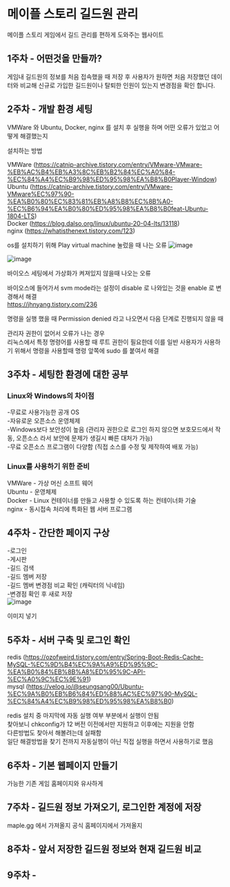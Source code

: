 # 메이플 스토리 길드원 관리

메이플 스토리 게임에서 길드 관리를 편하게 도와주는 웹사이트

           

## 1주차 - 어떤것을 만들까?
게임내 길드원의 정보를 처음 접속했을 때 저장 후 사용자가 원하면 처음 저장했던 데이터와 비교해 신규로 가입한 길드원이나 탈퇴한 인원이 있는지 변경점을 확인 합니다.                   
                              
## 2주차 - 개발 환경 세팅
VMWare 와 Ubuntu, Docker, nginx 를 설치 후 실행을 하며 어떤 오류가 있었고 어떻게 해결했는지      

설치하는 방법

VMWare (https://catnip-archive.tistory.com/entry/VMware-VMware-%EB%AC%B4%EB%A3%8C%EB%B2%84%EC%A0%84-%EC%84%A4%EC%B9%98%ED%95%98%EA%B8%B0Player-Window)             
Ubuntu (https://catnip-archive.tistory.com/entry/VMware-VMware%EC%97%90-%EA%B0%80%EC%83%81%EB%A8%B8%EC%8B%A0-%EC%B6%94%EA%B0%80%ED%95%98%EA%B8%B0feat-Ubuntu-1804-LTS)                      
Docker (https://blog.dalso.org/linux/ubuntu-20-04-lts/13118)                                        
nginx (https://whatisthenext.tistory.com/123)                                      

os를 설치하기 위해 Play virtual machine 눌렀을 때 나는 오류
![image](https://user-images.githubusercontent.com/101271598/159760086-2dfebcb5-8459-4f54-896f-cb8bb7a5456d.png)
                               
![image](https://user-images.githubusercontent.com/101271598/159753537-ba73220c-8034-48b2-a843-b8123538309d.png)
                                          
바이오스 세팅에서 가상화가 켜져있지 않을때 나오는 오류                        
                                              
바이오스에 들어가서 svm mode라는 설정이 disable 로 나와있는 것을 enable 로 변경해서 해결                   
https://jhnyang.tistory.com/236


명령을 실행 했을 때 Permission denied 라고 나오면서 다음 단계로 진행되지 않을 때             
                                       
관리자 권한이 없어서 오류가 나는 경우                             
리눅스에서 특정 명령어를 사용할 때 루트 권한이 필요한데 이를 일반 사용자가 사용하기 위해서 명령을 사용할때 명령 앞쪽에 sudo 를 붙여서 해결



## 3주차 - 세팅한 환경에 대한 공부
### Linux와 Windows의 차이점
-무료로 사용가능한 공개 OS             
-자유로운 오픈소스 운영체제                               
-Windows보다 보안성이 높음 (관리자 권한으로 로그인 하지 않으면 보호모드에서 작동, 오픈소스 라서 보안에 문제가 생길시 빠른 대처가 가능)                 
-무료 오픈소스 프로그램이 다양함 (직접 소스를 수정 및 제작하여 배포 가능)                     
                         

### Linux를 사용하기 위한 준비 
VMWare  - 가상 머신 소프트 웨어                     
Ubuntu - 운영체제                          
Docker - Linux 컨테이너를 만들고 사용할 수 있도록 하는 컨테이너화 기술                             
nginx - 동시접속 처리에 특화된 웹 서버 프로그램          
                             

                           
## 4주차 - 간단한 페이지 구상
-로그인       
-게시판                         
-길드 검색              
-길드 멤버 저장        
-길드 멤버 변경점 비교 확인 (캐릭터의 닉네임)        
-변경점 확인 후 새로 저장  
![image](https://user-images.githubusercontent.com/101271598/163008018-29f38b97-45a5-45e5-a840-94eca35acd64.png)

이미지 넣기
                         
## 5주차 - 서버 구축 및 로그인 확인 
redis (https://ozofweird.tistory.com/entry/Spring-Boot-Redis-Cache-MySQL-%EC%9D%B4%EC%9A%A9%ED%95%9C-%EA%B0%84%EB%8B%A8%ED%95%9C-API-%EC%A0%9C%EC%9E%91)            
mysql (https://velog.io/@seungsang00/Ubuntu-%EC%9A%B0%EB%B6%84%ED%88%AC%EC%97%90-MySQL-%EC%84%A4%EC%B9%98%ED%95%98%EA%B8%B0)                     

redis 설치 중 마지막에 자동 실행 여부 부분에서 실행이 안됨                   
찾아보니 chkconfig가 12 버전 이전에서만 지원하고 이후에는 지원을 안함                         
다른방법도 찾아서 해볼려는데 실패함                            
일단 해결방법을 찾기 전까지 자동실행이 아닌 직접 실행을 하면서 사용하기로 했음                            


## 6주차 - 기본 웹페이지 만들기
가능한 기존 게임 홈페이지와 유사하게
                    
## 7주차 - 길드원 정보 가져오기, 로그인한 계정에 저장
maple.gg 에서 가져올지 공식 홈페이지에서 가져올지
                          
## 8주차 - 앞서 저장한 길드원 정보와 현재 길드원 비교

                     
## 9주차 - 
